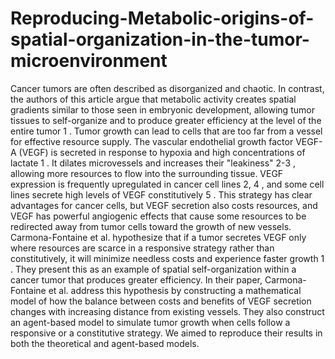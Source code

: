 # Reproducing-Metabolic-origins-of-spatial-organization-in-the-tumor-microenvironment
Cancer tumors are often described as disorganized and chaotic. In contrast, the authors of this article argue that metabolic activity creates spatial gradients similar to those seen in embryonic development, allowing tumor tissues to self-organize and to produce greater efficiency at the level of the entire tumor 1 . Tumor growth can lead to cells that are too far from a vessel for effective resource supply. The vascular endothelial growth factor VEGF-A (VEGF) is secreted in response to hypoxia and high concentrations of lactate 1 . It dilates microvessels and increases their "leakiness" 2-3 , allowing more resources to flow into the surrounding tissue. VEGF expression is frequently upregulated in cancer cell lines 2, 4 , and some cell lines secrete high levels of VEGF constitutively 5 . This strategy has clear advantages for cancer cells, but VEGF secretion also costs resources, and VEGF has powerful angiogenic effects that cause some resources to be redirected away from tumor cells toward the growth of new vessels. Carmona-Fontaine et al. hypothesize that if a tumor secretes VEGF only where resources are scarce in a responsive strategy rather than constitutively, it will minimize needless costs and experience faster growth 1 . They present this as an example of spatial self-organization within a cancer tumor that produces greater efficiency. In their paper, Carmona-Fontaine et al. address this hypothesis by constructing a mathematical model of how the balance between costs and benefits of VEGF secretion changes with increasing distance from existing vessels. They also construct an agent-based model to simulate tumor growth when cells follow a responsive or a constitutive strategy. We aimed to reproduce their results in both the theoretical and agent-based models.
